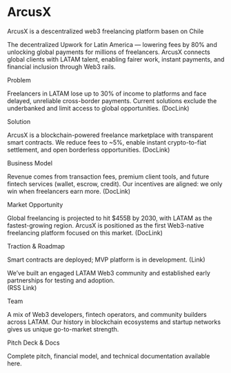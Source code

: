 # ArcusX

ArcusX is a descentralized web3 freelancing platform basen on Chile

The decentralized Upwork for Latin America — lowering fees by 80% and unlocking global payments for millions of freelancers.
ArcusX connects global clients with LATAM talent, enabling fairer work, instant payments, and financial inclusion through Web3 rails. 

Problem

Freelancers in LATAM lose up to 30% of income to platforms and face delayed, unreliable cross-border payments.
Current solutions exclude the underbanked and limit access to global opportunities. (DocLink)

Solution

ArcusX is a blockchain-powered freelance marketplace with transparent smart contracts.
We reduce fees to ~5%, enable instant crypto-to-fiat settlement, and open borderless opportunities. (DocLink)

Business Model

Revenue comes from transaction fees, premium client tools, and future fintech services (wallet, escrow, credit).
Our incentives are aligned: we only win when freelancers earn more. (DocLink)

Market Opportunity

Global freelancing is projected to hit $455B by 2030, with LATAM as the fastest-growing region.
ArcusX is positioned as the first Web3-native freelancing platform focused on this market. (DocLink)

Traction & Roadmap

Smart contracts are deployed; MVP platform is in development. (Link)

We’ve built an engaged LATAM Web3 community and established early partnerships for testing and adoption.                    
(RSS Link)

Team

A mix of Web3 developers, fintech operators, and community builders across LATAM.
Our history in blockchain ecosystems and startup networks gives us unique go-to-market strength. 

Pitch Deck & Docs

Complete pitch, financial model, and technical documentation available here.
